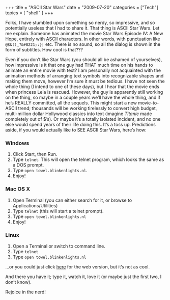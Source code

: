 +++
title = "ASCII Star Wars"
date = "2009-07-20"
categories = ["Tech"]
topics = [
  "shell"
]
+++

Folks, I have stumbled upon something so nerdy, so impressive, and so potentially useless that I had to share it.<!--more--> That thing is ASCII Star Wars. Let me explain. Someone has animated the movie Star Wars Episode IV: A New Hope, entirely with <a href="http://en.wikipedia.org/wiki/Ascii" target="_self">ASCII</a> characters. In other words, with punctuation like `@$&()_?&#8221;:}|` etc. There is no sound, so all the dialog is shown in the form of subtitles. How cool is that???

Even if you don&#8217;t like Star Wars (you should all be ashamed of yourselves), how impressive is it that one guy had THAT much time on his hands to animate an entire movie with text? I am personally not acquainted with the animation methods of arranging text symbols into recognizable shapes and making them move, however I&#8217;m sure it must be tedious. I have not seen the whole thing (I intend to one of these days), but I hear that the movie ends when princess Leia is rescued. However, the guy is apparently still working on the thing, so maybe in a couple years we&#8217;ll have the whole thing, and if he&#8217;s REALLY committed, all the sequels. This might start a new movie-to-ASCII trend; thousands will be working tirelessly to convert high budget, multi-million dollar Hollywood classics into text (imagine _Titanic_ made completely out of $&#8217;s). Or maybe it&#8217;s a totally isolated incident, and no one else would spend years of their life doing this. It&#8217;s a toss up. Predictions aside, if you would actually like to SEE ASCII Star Wars, here&#8217;s how:

### Windows

  1. Click Start, then Run.
  2. Type `telnet`. This will open the telnet program, which looks the same as a DOS prompt.
  3. Type `open towel.blinkenlights.nl`.
  4. Enjoy!

### Mac OS X

  1. Open Terminal (you can either search for it, or browse to Applications/Utilities)
  2. Type `telnet` (this will start a telnet prompt).
  3. Type `open towel.blinkenlights.nl`
  4. Enjoy!

### Linux

  1. Open a Terminal or switch to command line.
  2. Type `telnet`
  3. Type `open towel.blinkenlights.nl`

&#8230;or you could just click <a href="http://www.asciimation.co.nz/" target="_self">here</a> for the web version, but it&#8217;s not as cool.

And there you have it; type it, watch it, love it (or maybe just the first two, I don&#8217;t know).

Rejoice in the nerd!

